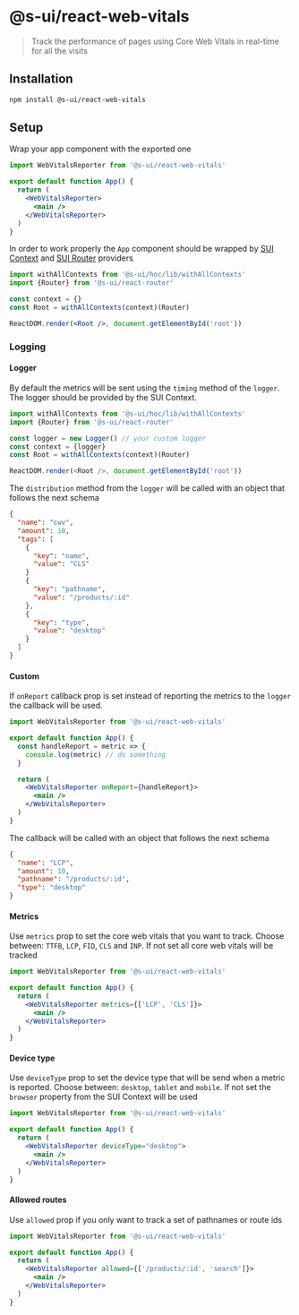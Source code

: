 # @s-ui/react-web-vitals

> Track the performance of pages using Core Web Vitals in real-time for all the visits

## Installation

```sh
npm install @s-ui/react-web-vitals
```

## Setup

Wrap your app component with the exported one

```jsx
import WebVitalsReporter from '@s-ui/react-web-vitals'

export default function App() {
  return (
    <WebVitalsReporter>
      <main />
    </WebVitalsReporter>
  )
}
```

In order to work properly the `App` component should be wrapped by [SUI Context](https://github.com/SUI-Components/sui/tree/master/packages/sui-react-context) and [SUI Router](https://github.com/SUI-Components/sui/tree/master/packages/sui-react-router) providers

```jsx
import withAllContexts from '@s-ui/hoc/lib/withAllContexts'
import {Router} from '@s-ui/react-router'

const context = {}
const Root = withAllContexts(context)(Router)

ReactDOM.render(<Root />, document.getElementById('root'))
```

### Logging

#### Logger

By default the metrics will be sent using the `timing` method of the `logger`. The logger should be provided by the SUI Context.

```js
import withAllContexts from '@s-ui/hoc/lib/withAllContexts'
import {Router} from '@s-ui/react-router'

const logger = new Logger() // your custom logger
const context = {logger}
const Root = withAllContexts(context)(Router)

ReactDOM.render(<Root />, document.getElementById('root'))
```

The `distribution` method from the `logger` will be called with an object that follows the next schema

```json
{
  "name": "cwv",
  "amount": 10,
  "tags": [
    {
      "key": "name",
      "value": "CLS"
    }
    {
      "key": "pathname",
      "value": "/products/:id"
    },
    {
      "key": "type",
      "value": "desktop"
    }
  ]
}
```

#### Custom

If `onReport` callback prop is set instead of reporting the metrics to the `logger` the callback will be used.

```jsx
import WebVitalsReporter from '@s-ui/react-web-vitals'

export default function App() {
  const handleReport = metric => {
    console.log(metric) // do something
  }

  return (
    <WebVitalsReporter onReport={handleReport}>
      <main />
    </WebVitalsReporter>
  )
}
```

The callback will be called with an object that follows the next schema

```json
{
  "name": "LCP",
  "amount": 10,
  "pathname": "/products/:id",
  "type": "desktop"
}
```

#### Metrics

Use `metrics` prop to set the core web vitals that you want to track. Choose between: `TTFB`, `LCP`, `FID`, `CLS` and `INP`. If not set all core web vitals will be tracked

```jsx
import WebVitalsReporter from '@s-ui/react-web-vitals'

export default function App() {
  return (
    <WebVitalsReporter metrics={['LCP', 'CLS']}>
      <main />
    </WebVitalsReporter>
  )
}
```

#### Device type

Use `deviceType` prop to set the device type that will be send when a metric is reported. Choose between: `desktop`, `tablet` and `mobile`. If not set the `browser` property from the SUI Context will be used

```jsx
import WebVitalsReporter from '@s-ui/react-web-vitals'

export default function App() {
  return (
    <WebVitalsReporter deviceType="desktop">
      <main />
    </WebVitalsReporter>
  )
}
```

#### Allowed routes

Use `allowed` prop if you only want to track a set of pathnames or route ids

```jsx
import WebVitalsReporter from '@s-ui/react-web-vitals'

export default function App() {
  return (
    <WebVitalsReporter allowed={['/products/:id', 'search']}>
      <main />
    </WebVitalsReporter>
  )
}
```
